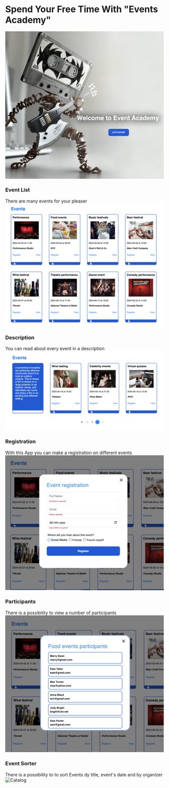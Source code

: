 # Spend Your Free Time With "Events Academy"

![Welcome.page](./src/assets/welcome.png)

### Event List

There are many events for your pleaser ![Catalog](./src/assets/event.png)

### Description

You can read about every event in a description
![Catalog](./src/assets/decription.png)

### Registration

With this App you can make a registration on different events
![Catalog](./src/assets/register.png)

### Participants

There is a possibility to view a number of participants
![Catalog](./src/assets/view.png)

### Event Sorter

There is a possibility to to sort Events dy title, event's date and by organizer
![Catalog](./src/assets/sort.png.png)

